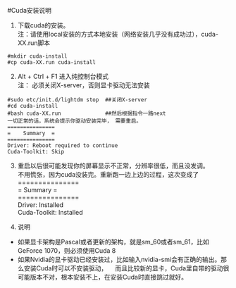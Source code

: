 #Cuda安装说明
1. 下载cuda的安装。       
   注：请使用local安装的方式本地安装（网络安装几乎没有成功过），cuda-XX.run脚本   
```
#mkdir cuda-install
#cp cuda-XX.run cuda-install
```

2. Alt + Ctrl + F1 进入纯控制台模式       
   注： 必须关闭X-server，否则显卡驱动无法安装   
```
#sudo etc/init.d/lightdm stop  ##关闭X-server
#cd cuda-install  
#bash cuda-XX.run              ##然后根据指令一路next
一切正常的话，系统会提示你驱动安装完毕， 需要重启。  
===============  
=    Summary  =  
===============  
Driver: Reboot required to continue  
Cuda-Toolkit: Skip  
```

3. 重启以后很可能发现你的屏幕显示不正常，分辨率很低，而且没发调。  
   不用慌张，因为cuda没装完。重新跑一边上边的过程，这次变成了  
 ===============  
 =   Summary   =  
 ===============  
 Driver: Installed  
 Cuda-Toolkit: Installed  


4. 说明  
- 如果显卡架构是Pascal或者更新的架构，就是sm_60或者sm_61，比如GeForce 1070，则必须使用Cuda 8
- 如果Nvidia的显卡驱动已经安装过，比如输入nvidia-smi会有正确的输出。那么安装Cuda时可以不安装驱动，
　而且比较新的显卡，Cuda里自带的驱动很可能版本不对，根本安装不上，在安装Cuda时直接跳过就好。
